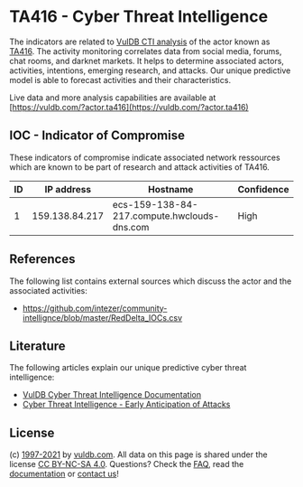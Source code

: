 # TA416 - Cyber Threat Intelligence

The indicators are related to [VulDB CTI analysis](https://vuldb.com/?doc.cti) of the actor known as [TA416](https://vuldb.com/?actor.ta416). The activity monitoring correlates data from social media, forums, chat rooms, and darknet markets. It helps to determine associated actors, activities, intentions, emerging research, and attacks. Our unique predictive model is able to forecast activities and their characteristics.

Live data and more analysis capabilities are available at [https://vuldb.com/?actor.ta416](https://vuldb.com/?actor.ta416)

## IOC - Indicator of Compromise

These indicators of compromise indicate associated network ressources which are known to be part of research and attack activities of TA416.

ID | IP address | Hostname | Confidence
-- | ---------- | -------- | ----------
1 | 159.138.84.217 | ecs-159-138-84-217.compute.hwclouds-dns.com | High

## References

The following list contains external sources which discuss the actor and the associated activities:

* https://github.com/intezer/community-intellignce/blob/master/RedDelta_IOCs.csv

## Literature

The following articles explain our unique predictive cyber threat intelligence:

* [VulDB Cyber Threat Intelligence Documentation](https://vuldb.com/?doc.cti)
* [Cyber Threat Intelligence - Early Anticipation of Attacks](https://www.scip.ch/en/?labs.20201022)

## License

(c) [1997-2021](https://vuldb.com/?doc.changelog) by [vuldb.com](https://vuldb.com/?doc.about). All data on this page is shared under the license [CC BY-NC-SA 4.0](https://creativecommons.org/licenses/by-nc-sa/4.0/). Questions? Check the [FAQ](https://vuldb.com/?doc.faq), read the [documentation](https://vuldb.com/?doc) or [contact us](https://vuldb.com/?contact)!

